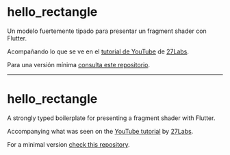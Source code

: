 # hello_rectangle

Un modelo fuertemente tipado para presentar un fragment shader con Flutter.  

Acompañando lo que se ve en el [tutorial de YouTube](https://youtu.be/4LBFDv4aTzc) de [27Labs](https://www.youtube.com/@27labs).

Para una versión mínima [consulta este repositorio](https://github.com/27labs/static-shader-boilerplate-minimal).

----------------------------------------------------------------------  

# hello_rectangle

A strongly typed boilerplate for presenting a fragment shader with Flutter.

Accompanying what was seen on the [YouTube tutorial](https://youtu.be/4LBFDv4aTzc) by [27Labs](https://www.youtube.com/@27labs).

For a minimal version [check this repository](https://github.com/27labs/static-shader-boilerplate-minimal).
